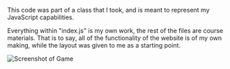This code was part of a class that I took, and is meant to represent my JavaScript capabilities. 

Everything within "index.js" is my own work, the rest of the files are course materials.
That is to say, all of the functionality of the website is of my own making, while the layout was given to me as a starting point.

![Screenshot of Game](https://imgur.com/HgzCX83)
